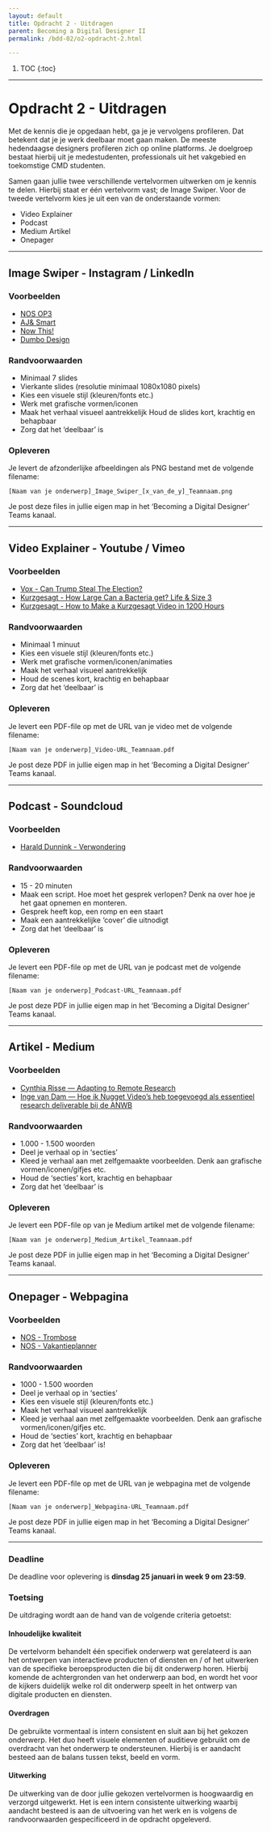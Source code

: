 ```yaml
---
layout: default
title: Opdracht 2 - Uitdragen
parent: Becoming a Digital Designer II
permalink: /bdd-02/o2-opdracht-2.html

---
```


1. TOC
{:toc}

---

# Opdracht 2 - Uitdragen

Met de kennis die je opgedaan hebt, ga je je vervolgens profileren. Dat betekent dat je je werk deelbaar moet gaan maken. De meeste hedendaagse designers profileren zich op online platforms. Je doelgroep bestaat hierbij uit je medestudenten, professionals uit het vakgebied en toekomstige CMD studenten.

Samen gaan jullie twee verschillende vertelvormen uitwerken om je kennis te delen. Hierbij staat er één vertelvorm vast; de Image Swiper. Voor de tweede vertelvorm kies je uit een van de onderstaande vormen:
- Video Explainer
- Podcast
- Medium Artikel
- Onepager

---

## Image Swiper - Instagram / LinkedIn

### Voorbeelden
- [NOS OP3](https://www.instagram.com/nosop3/)
- [AJ& Smart](https://www.instagram.com/ajsmartdesign/)
- [Now This!](https://www.instagram.com/nowthisnews/?hl=en)
- [Dumbo Design](https://www.instagram.com/dumbo.design/)

### Randvoorwaarden
- Minimaal 7 slides
- Vierkante slides (resolutie minimaal 1080x1080 pixels)
- Kies een visuele stijl (kleuren/fonts etc.)
- Werk met grafische vormen/iconen
- Maak het verhaal visueel aantrekkelijk Houd de slides kort, krachtig en behapbaar
- Zorg dat het ‘deelbaar’ is

### Opleveren 

Je levert de afzonderlijke afbeeldingen als PNG bestand met de volgende filename:

`[Naam van je onderwerp]_Image_Swiper_[x_van_de_y]_Teamnaam.png`

Je post deze files in jullie eigen map in het ‘Becoming a Digital Designer’ Teams kanaal.

---

## Video Explainer - Youtube / Vimeo

### Voorbeelden
- [Vox - Can Trump Steal The Election?](https://www.youtube.com/watch?v=4Rnb0j-bNmM)
- [Kurzgesagt - How Large Can a Bacteria get? Life & Size 3](https://www.youtube.com/watch?v=E1KkQrFEl2I)
- [Kurzgesagt - How to Make a Kurzgesagt Video in 1200 Hours](https://www.youtube.com/watch?v=uFk0mgljtns)

### Randvoorwaarden
- Minimaal 1 minuut
- Kies een visuele stijl (kleuren/fonts etc.)
- Werk met grafische vormen/iconen/animaties
- Maak het verhaal visueel aantrekkelijk
- Houd de scenes kort, krachtig en behapbaar
- Zorg dat het ‘deelbaar’ is

### Opleveren 
Je levert een PDF-file op met de URL van je video met de volgende filename:

`[Naam van je onderwerp]_Video-URL_Teamnaam.pdf`

Je post deze PDF in jullie eigen map in het ‘Becoming a Digital Designer’ Teams kanaal.

---

## Podcast - Soundcloud 

### Voorbeelden
- [Harald Dunnink - Verwondering](https://www.verwondering.com/)

### Randvoorwaarden
- 15 - 20 minuten
- Maak een script. Hoe moet het gesprek verlopen? Denk na over hoe je het gaat opnemen en monteren.
- Gesprek heeft kop, een romp en een staart
- Maak een aantrekkelijke ‘cover’ die uitnodigt
- Zorg dat het ‘deelbaar’ is

### Opleveren 
Je levert een PDF-file op met de URL van je podcast met de volgende filename:

`[Naam van je onderwerp]_Podcast-URL_Teamnaam.pdf`

Je post deze PDF in jullie eigen map in het ‘Becoming a Digital Designer’ Teams kanaal.

---

## Artikel - Medium

### Voorbeelden
- [Cynthia Risse — Adapting to Remote Research](https://uxdesign.cc/adapting-to-remote-research-fa84b13bc9ab)
- [Inge van Dam — Hoe ik Nugget Video’s heb toegevoegd als essentieel research deliverable bij de ANWB](https://medium.com/@inge_75566/hoe-ik-nugget-videos-heb-toegevoegd-als-essenti%C3%ABle-research-deliverable-bij-de-anwb-8a6d864c2739)

### Randvoorwaarden
- 1.000 - 1.500 woorden
- Deel je verhaal op in ‘secties’
- Kleed je verhaal aan met zelfgemaakte voorbeelden. Denk aan grafische vormen/iconen/gifjes etc.
- Houd de ‘secties’ kort, krachtig en behapbaar
- Zorg dat het ‘deelbaar’ is

### Opleveren 
Je levert een PDF-file op van je Medium artikel met de volgende filename:

`[Naam van je onderwerp]_Medium_Artikel_Teamnaam.pdf`

Je post deze PDF in jullie eigen map in het ‘Becoming a Digital Designer’ Teams kanaal.

---

## Onepager - Webpagina

### Voorbeelden
- [NOS - Trombose](https://app.nos.nl/op3/scrollytell/#/trombose)
- [NOS - Vakantieplanner](https://app.nos.nl/op3/vakantieplanner/)

### Randvoorwaarden
- 1000 - 1.500 woorden
- Deel je verhaal op in ‘secties’
- Kies een visuele stijl (kleuren/fonts etc.)
- Maak het verhaal visueel aantrekkelijk
- Kleed je verhaal aan met zelfgemaakte voorbeelden. Denk aan grafische vormen/iconen/gifjes etc.
- Houd de ‘secties’ kort, krachtig en behapbaar
- Zorg dat het ‘deelbaar’ is!

### Opleveren 
Je levert een PDF-file op met de URL van je webpagina met de volgende filename:

`[Naam van je onderwerp]_Webpagina-URL_Teamnaam.pdf`

Je post deze PDF in jullie eigen map in het ‘Becoming a Digital Designer’ Teams kanaal.

---

### Deadline
De deadline voor oplevering is **dinsdag 25 januari in week 9 om 23:59**.

### Toetsing
De uitdraging wordt aan de hand van de volgende criteria getoetst: 

#### Inhoudelijke kwaliteit
De vertelvorm behandelt één specifiek onderwerp wat gerelateerd is aan het ontwerpen van interactieve producten of diensten en / of het uitwerken van de specifieke beroepsproducten die bij dit onderwerp horen. Hierbij komende de achtergronden van het onderwerp aan bod, en wordt het voor de kijkers duidelijk welke rol dit onderwerp speelt in het ontwerp van digitale producten en diensten.

#### Overdragen
De gebruikte vormentaal is intern consistent en sluit aan bij het gekozen onderwerp. Het duo heeft visuele elementen of auditieve gebruikt om de overdracht van het onderwerp te ondersteunen. Hierbij is er aandacht besteed aan de balans tussen tekst, beeld en vorm.

#### Uitwerking
De uitwerking van de door jullie gekozen vertelvormen is hoogwaardig en verzorgd uitgewerkt. Het is een intern consistente uitwerking waarbij aandacht besteed is aan de uitvoering van het werk en is volgens de randvoorwaarden gespecificeerd in de opdracht opgeleverd.
